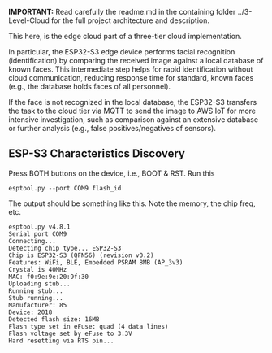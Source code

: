 **IMPORTANT:** Read carefully the readme.md in the containing folder ../3-Level-Cloud for the full project architecture and description.

This here, is the edge cloud part of a three-tier cloud implementation.

In particular, the ESP32-S3 edge device performs facial recognition (identification) by comparing the received image against a local database of known faces. This intermediate step helps for rapid identification without cloud communication, reducing response time for standard, known faces (e.g., the database holds faces of all personnel).

If the face is not recognized in the local database, the ESP32-S3 transfers the task to the cloud tier via MQTT to send the image to AWS IoT for more intensive investigation, such as comparison against an extensive database or further analysis (e.g., false positives/negatives of sensors).

## ESP-S3 Characteristics Discovery

Press BOTH buttons on the device, i.e., BOOT & RST. Run this

`esptool.py --port COM9 flash_id`

The output should be something like this. Note the memory, the chip freq, etc. 
```
esptool.py v4.8.1
Serial port COM9
Connecting...
Detecting chip type... ESP32-S3
Chip is ESP32-S3 (QFN56) (revision v0.2)
Features: WiFi, BLE, Embedded PSRAM 8MB (AP_3v3)
Crystal is 40MHz
MAC: f0:9e:9e:20:9f:30
Uploading stub...
Running stub...
Stub running...
Manufacturer: 85
Device: 2018
Detected flash size: 16MB
Flash type set in eFuse: quad (4 data lines)
Flash voltage set by eFuse to 3.3V
Hard resetting via RTS pin...
```
